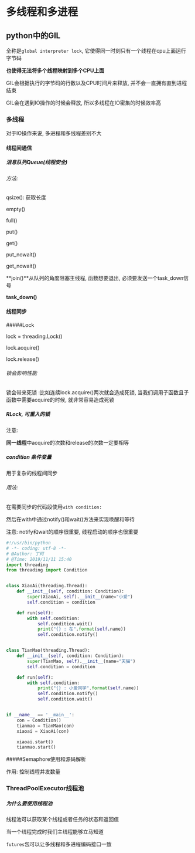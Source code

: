 # 多线程和多进程

## python中的GIL

全称是`global interpreter lock`, 它使得同一时刻只有一个线程在cpu上面运行字节码

**也使得无法将多个线程映射到多个CPU上面**

GIL会根据执行的字节码的行数以及CPU时间片来释放, 并不会一直拥有直到进程结束

GIL会在遇到IO操作的时候会释放, 所以多线程在IO密集的时候效率高

### 多线程

对于IO操作来说, 多进程和多线程差别不大

#### 线程间通信

##### 消息队列Queue(线程安全)

###### 方法:

qsize(): 获取长度

empty()

full()

put()

get()

put_nowait()

get_nowait()

**join()**从队列的角度阻塞主线程, 函数想要退出, 必须要发送一个task_down信号

**task_down()**

#### 线程同步

#####Lock

lock = threading.Lock()

lock.acquire()

lock.release()

###### 锁会影响性能

锁会带来死锁 :比如连续lock.acquire()两次就会造成死锁, 当我们调用子函数且子函数中需要acquire的时候, 就非常容易造成死锁

##### RLock, 可重入的锁

注意:

**同一线程**中acquire的次数和release的次数一定要相等

##### condition 条件变量

用于复杂的线程间同步

###### 用法:

在需要同步的代码段使用`with condition:`

然后在with中通过notify()和wait()方法来实现唤醒和等待

注意: notify和wait的顺序很重要, 线程启动的顺序也很重要

```python
#!/usr/bin/python 
# -*- coding: utf-8 -*-
# @Author: 丁珂
# @Time: 2019/11/11 15:40
import threading
from threading import Condition


class XiaoAi(threading.Thread):
    def __init__(self, condition: Condition):
        super(XiaoAi, self).__init__(name="小爱")
        self.condition = condition

    def run(self):
        with self.condition:
            self.condition.wait()
            print("{} : 在".format(self.name))
            self.condition.notify()


class TianMao(threading.Thread):
    def __init__(self, condition: Condition):
        super(TianMao, self).__init__(name="天猫")
        self.condition = condition

    def run(self):
        with self.condition:
            print("{} : 小爱同学".format(self.name))
            self.condition.notify()
            self.condition.wait()


if __name__ == '__main__':
    con = Condition()
    tianmao = TianMao(con)
    xiaoai = XiaoAi(con)

    xiaoai.start()
    tianmao.start()

```

#####Semaphore使用和源码解析

作用: 控制线程并发数量

### ThreadPoolExecutor线程池

##### 为什么要使用线程池

线程池可以获取某个线程或者任务的状态和返回值

当一个线程完成时我们主线程能够立马知道

`futures`包可以让多线程和多进程编码接口一致















